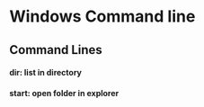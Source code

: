 # Windows Command line


## Command Lines

#### dir: list in directory

#### start: open folder in explorer
